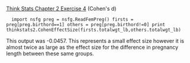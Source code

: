 [Think Stats Chapter 2 Exercise 4](http://greenteapress.com/thinkstats2/html/thinkstats2003.html#toc24) (Cohen's d)

 ` 
    import nsfg
    preg = nsfg.ReadFemPreg()
    firsts = preg[preg.birthord==1]
    others = preg[preg.birthord!=0]
    print thinkstats2.CohenEffectSize(firsts.totalwgt_lb,others.totalwgt_lb)`

This output was -0.0457. This represents a small effect size however it is almost twice as large as the effect size for the difference in pregnancy length between these same groups.
